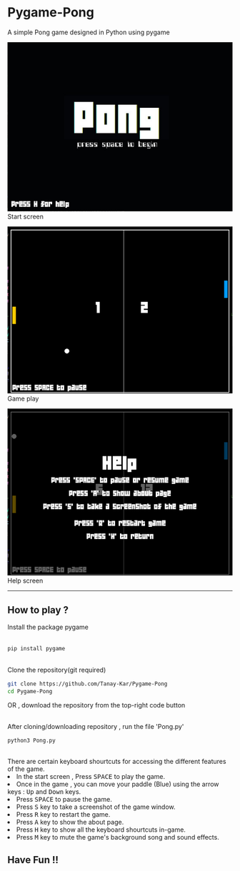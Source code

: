 # Pygame-Pong
A simple Pong game designed in Python using pygame

![Screenshot (2)](_docs_/hmscr.png)
Start screen
<br>

![Screenshot (3)](_docs_/gmply.png)
Game play
<br>

![Pong_screenshot2](_docs_/hlpscr.png)<br>
Help screen
<br>

<hr>
<h2>How to play ?</h2>
Install the package pygame
<br>
<br>

```bash
pip install pygame
```
<br>
Clone the repository(git required)

```bash
git clone https://github.com/Tanay-Kar/Pygame-Pong
cd Pygame-Pong
```
OR , download the repository from the top-right code button

<br>
After cloning/downloading repository , run the file 'Pong.py'
<br>


```bash
python3 Pong.py
```
<br>
There are certain keyboard shourtcuts for accessing the different features of the game.
<br>
<li> In the start screen , Press <kbd>SPACE</kbd> to play the game.
<li> Once in the game , you can move your paddle (Blue) using the arrow keys : <kbd>Up</kbd> and <kbd>Down</kbd> keys.
<li> Press <kbd>SPACE</kbd> to pause the game.
<li> Press <kbd>S</kbd> key to take a screenshot of the game window.
<li> Press <kbd>R</kbd> key to restart the game.
<li> Press <kbd>A</kbd> key to show the about page.
<li> Press <kbd>H</kbd> key to show all the keyboard shourtcuts in-game.
<li> Press <kbd>M</kbd> key to mute the game's background song and sound effects.
  
<h2>Have Fun !!</h2>
 
